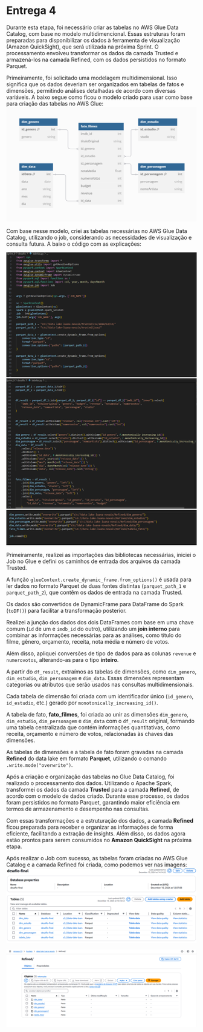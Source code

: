 # Entrega 4

Durante esta etapa, foi necessário criar as tabelas no AWS Glue Data Catalog, com base no modelo multidimencional. Essas estruturas foram preparadas para disponibilizar os dados à ferramenta de visualização (Amazon QuickSight), que será utilizada na próxima Sprint. O processamento envolveu transformar os dados da camada Trusted e armazená-los na camada Refined, com os dados persistidos no formato Parquet.

Primeiramente, foi solicitado uma modelagem multidimensional. Isso significa que os dados deveriam ser organizados em tabelas de fatos e dimensões, permitindo análises detalhadas de acordo com diversas variáveis. A baixo segue como ficou o modelo criado para usar como base para criação das tabelas no AWS Glue: 
![modelo dimensional](../evidencias/modelo_dimensional.png)

Com base nesse modelo, criei as tabelas necessárias no AWS Glue Data Catalog, utilizando o job, considerando as necessidades de visualização e consulta futura. A baixo o código com as explicações: 

![](../evidencias/job-1.png)
![](../evidencias/job-2.png)
![](../evidencias/job-3.png)

Primeiramente, realizei as importações das bibliotecas necessárias, iniciei o Job no Glue e defini os caminhos de entrada dos arquivos da camada Trusted.

A função `glueContext.create_dynamic_frame.from_options()` é usada para ler dados no formato Parquet de duas fontes distintas (`parquet_path_1` e `parquet_path_2`), que contêm os dados de entrada na camada Trusted.

Os dados são convertidos de DynamicFrame para DataFrame do Spark (`toDF()`) para facilitar a transformação posterior.

Realizei a junção dos dados dos dois DataFrames com base em uma chave comum (`id` de um e `imdb_id` do outro), utilizando um **join interno** para combinar as informações necessárias para as análises, como título do filme, gênero, orçamento, receita, nota média e número de votos.

Além disso, apliquei conversões de tipo de dados para as colunas `revenue` e `numerovotos`, alterando-as para o tipo **inteiro**.

A partir do `df_result`, extraímos as tabelas de dimensões, como `dim_genero`, `dim_estudio`, `dim_personagem` e `dim_data`. Essas dimensões representam categorias ou atributos que serão usados nas consultas multidimensionais.

Cada tabela de dimensão foi criada com um identificador único (`id_genero`, `id_estudio`, etc.) gerado por `monotonically_increasing_id()`.

A tabela de fato, **fato_filmes**, foi criada ao unir as dimensões `dim_genero`, `dim_estudio`, `dim_personagem` e `dim_data` com o `df_result` original, formando uma tabela centralizada que contém informações quantitativas, como receita, orçamento e número de votos, relacionadas às chaves das dimensões.

As tabelas de dimensões e a tabela de fato foram gravadas na camada **Refined** do data lake em formato **Parquet**, utilizando o comando `.write.mode("overwrite")`.

Após a criação e organização das tabelas no Glue Data Catalog, foi realizado o processamento dos dados. Utilizando o Apache Spark, transformei os dados da camada **Trusted** para a camada **Refined**, de acordo com o modelo de dados criado. Durante esse processo, os dados foram persistidos no formato Parquet, garantindo maior eficiência em termos de armazenamento e desempenho nas consultas.

Com essas transformações e a estruturação dos dados, a camada **Refined** ficou preparada para receber e organizar as informações de forma eficiente, facilitando a extração de insights. Além disso, os dados agora estão prontos para serem consumidos no **Amazon QuickSight** na próxima etapa.

Após realizar o Job com sucesso, as tabelas foram criadas no AWS Glue Catalog e a camada Refined foi criada, como podemos ver nas imagens: 
![tabelas glue](../evidencias/tabelas-glue.png)

![camada refined](../evidencias/camada-refined.png)


